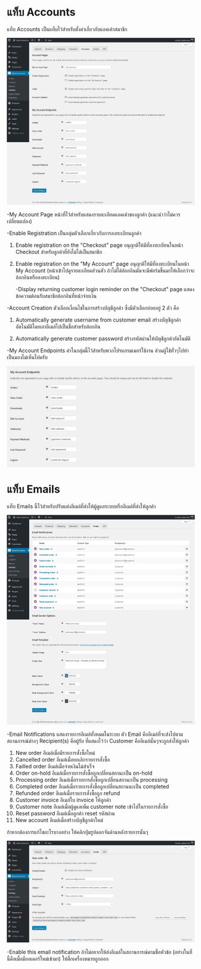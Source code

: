 # แท็บ Accounts

แท็บ Accounts เป็นแท็บไว้สำหรับตั้งค่าเกี่ยวกับแอคเค้าสมาชิก

![](/assets/2017-02-02_11-32-37.jpg)

-My Account Page หน้าที่ไว้สำหรับแสดงรายละเอียดแอคเค้าของลูกค้า \(แนะนำว่าไม่ควรเปลี่ยนแปลง\)

-Enable Registration เป็นกลุ่มตัวเลือกเกี่ยวกับการลงทะเบียนลูกค้า

1. Enable registration on the "Checkout" page อนุญาติให้มีที่ลงทะเบียนในหน้า Checkout สำหรับลูกค้าที่ยังไม่ได้เป็นสมาชิก

2. Enable registration on the "My Account" page อนุญาติให้มีที่ลงทะเบียนในหน้า My Account \(หน้าเข้าไปดูรายละเอียดส่วนตัว ถ้าไม่ได้ล้อกอินมันจะมีฟอร์มขึ้นมาให้เลือกว่าจะล้อกอินหรือลงทะเบียน\)

   -Display returning customer login reminder on the "Checkout" page แสดงข้อความต้อนรับสมาชิกล้อกอินที่หน้าจ่ายเงิน

-Account Creation ตัวเลือกเงื่อนไขในการสร้างบัญชีลูกค้า ซึ่งมีตัวเลือกย่อยอยู่ 2 ตัว คือ

1. Automatically generate username from customer email สร้างบัญชีลูกค้าอัตโนมัติโดยเอาอีเมล์ไปเป็นชื่อสำหรับล้อกอิน

2. Automatically generate customer password สร้างรหัสผ่านให้บัญชีลูกค้าอัตโนมัติ

-My Account Endpoints ค่าในกลุ่มนี้ไว้สำหรับพวกโปรแกรมเมอร์ใช้งาน ส่วนผู้ใช้ทั่วๆไปทำเป็นมองไม่เห็นไปครับ

![](/assets/2017-02-02_14-09-05.jpg)

# แท็บ Emails

แท็บ Emails นี้ไว้สำหรับปรับแต่งอีเมล์ที่ส่งให้ผู้ดูแลระบบหรืออีเมล์ที่ส่งให้ลูกค้า

![](/assets/2017-02-02_14-17-05.jpg)

-Email Notifications แสดงรายการอีเมล์ทั้งหมดในระบบ ตัว Email คืออีเมล์ที่จะส่งไปตามสถานการณ์ต่างๆ Recipient\(s\) คือผู้รับ  ที่แสดงไว้ว่า Customer คืออีเมล์นั้นๆจะถูกส่งให้ลูกค้า

1. New order อีเมล์เมื่อมีรายการสั่งซื้อใหม่
2. Cancelled order อีเมล์เมื่อยกเลิกรายการสั่งซื้อ
3. Failled order อีเมล์เมื่อจ่ายเงินไม่สำเร็จ
4. Order on-hold อีเมล์เมื่อรายการสั่งซื้อถูกเปลี่ยนสถานะเป็น on-hold
5. Processing order อีเมล์เมื่อรายการสั่งซื้อถูกเปลี่ยนสถานะเป็น processing
6. Completed order อีเมล์เมื่อรายการสั่งซื้อถูกเปลี่ยนสถานนะเป็น completed
7. Refunded order อีเมล์เมื่อรายการสั่งซื้อถูก refund
8. Customer invoice อีเมล์ใบ invoice ให้ลูกค้า
9. Customer note อีเมล์เมื่อผู้ดูแลเพิ่ม customer note เข้าไปในรายการสั่งซื้อ
10. Reset password อีเมล์เมื่อลูกค้า reset รหัสผ่าน
11. New account อีเมล์เมื่อสร้างบัญชีลูกค้าใหม่

ถ้าหากต้องการแก้ไขอะไรบางอย่าง ให้คลิกปุ่มรูปดอกจันด้านหลังรายการนั้นๆ

![](/assets/2017-02-03_09-30-33.jpg)

-Enable this email notification ถ้าไม่อยากให้ส่งอีเมล์ในสถานการณ์ตามชื่อหัวข้อ \(อย่างในที่นี้คือเมื่อมีออเดอร์ใหม่เข้ามา\) ให้ติ๊กเครื่องหมายถูกออก













